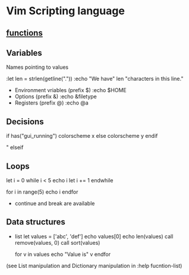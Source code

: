 # Vim Scripting language

## [functions](./functions.md)

## Variables
Names pointing to values

:let len = strlen(getline("."))
:echo "We have" len "characters in this line."

- Environment vriables (prefix $)
  :echo $HOME
- Options (prefix &)
  :echo &filetype
- Registers (prefix @)
  :echo @a

## Decisions
if has("gui_running")
  colorscheme x
else
  colorscheme y
endif

" elseif


## Loops
let i = 0
while i < 5
  echo i
  let i += 1
endwhile

for i in range(5)
  echo i
endfor

- continue and break are available

## Data structures
- list
  let values = ['abc', 'def']
  echo values[0]
  echo len(values)
  call remove(values, 0)
  call sort(values)

  for v in values
    echo "Value is" v
  endfor

(see List manipulation and Dictionary manipulation in :help fucntion-list)



